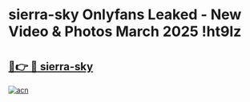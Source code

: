 # sierra-sky Onlyfans Leaked - New Video & Photos March 2025 !ht9lz

# <h2><a href="https://e05po5.iuczelnia.edu.pl?title=sierra-sky&ref=ht9lz">🔗👉 🔴 sierra-sky</a></h2>

[![acn](https://github.com/user-attachments/assets/0f9c940e-d8b0-45ae-aac7-cd30a18b3e1c)](https://e05po5.iuczelnia.edu.pl?title=sierra-sky&ref=ht9lz)

